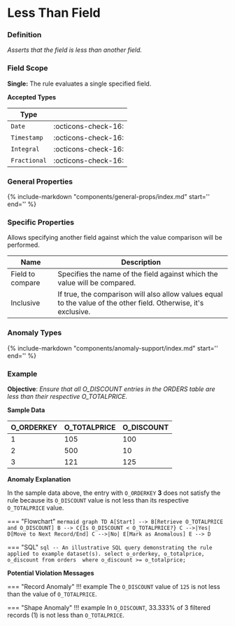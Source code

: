 # Less Than Field

### Definition

*Asserts that the field is less than another field.*

### Field Scope

**Single:** The rule evaluates a single specified field.

**Accepted Types**

| Type        |                          |
|-------------|--------------------------|
| `Date`      | <div style="text-align:center">:octicons-check-16:</div>  |
| `Timestamp` | <div style="text-align:center">:octicons-check-16:</div>  |
| `Integral`  | <div style="text-align:center">:octicons-check-16:</div>  |
| `Fractional`| <div style="text-align:center">:octicons-check-16:</div>  |

### General Properties

{%
    include-markdown "components/general-props/index.md"
    start='<!-- all-props--start -->'
    end='<!-- all-props--end -->'
%}

### Specific Properties

Allows specifying another field against which the value comparison will be performed.

| Name               | Description |
|--------------------|-------------|
| <div class="text-primary">Field to compare</div> | Specifies the name of the field against which the value will be compared. |
| <div class="text-primary">Inclusive</div>        | If true, the comparison will also allow values equal to the value of the other field. Otherwise, it's exclusive. |

### Anomaly Types

{%
    include-markdown "components/anomaly-support/index.md"
    start='<!-- all-types--start -->'
    end='<!-- all-types--end -->'
%}

### Example

**Objective**: *Ensure that all O_DISCOUNT entries in the ORDERS table are less than their respective O_TOTALPRICE.*

**Sample Data**

| O_ORDERKEY | O_TOTALPRICE | O_DISCOUNT |
|------------|--------------|------------|
| 1          | 105          | 100        |
| 2          | 500          | 10         |
| 3          | 121          | <span class="text-negative">125</span> |

**Anomaly Explanation**

In the sample data above, the entry with `O_ORDERKEY` **3** does not satisfy the rule because its `O_DISCOUNT` value is not less than its respective `O_TOTALPRICE` value.

=== "Flowchart"
    ```mermaid
    graph TD
    A[Start] --> B[Retrieve O_TOTALPRICE and O_DISCOUNT]
    B --> C{Is O_DISCOUNT < O_TOTALPRICE?}
    C -->|Yes| D[Move to Next Record/End]
    C -->|No| E[Mark as Anomalous]
    E --> D
    ```

=== "SQL"
    ```sql
    -- An illustrative SQL query demonstrating the rule applied to example dataset(s).
    select
        o_orderkey,
        o_totalprice,
        o_discount
    from orders 
    where
        o_discount >= o_totalprice;
    ```

**Potential Violation Messages**

=== "Record Anomaly"
    !!! example
        The `O_DISCOUNT` value of `125` is not less than the value of `O_TOTALPRICE`.
        
=== "Shape Anomaly"
    !!! example
        In `O_DISCOUNT`, 33.333% of 3 filtered records (1) is not less than `O_TOTALPRICE`.
